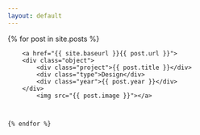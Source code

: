 ```yaml
---
layout: default
---
```


<main class="preview">
  {% for post in site.posts %}

        <a href="{{ site.baseurl }}{{ post.url }}">
        <div class="object">
            <div class="project">{{ post.title }}</div>
            <div class="type">Design</div>
            <div class="year">{{ post.year }}</div>
        </div>
            <img src="{{ post.image }}"></a>



    {% endfor %}

<section class="clear"></section>
